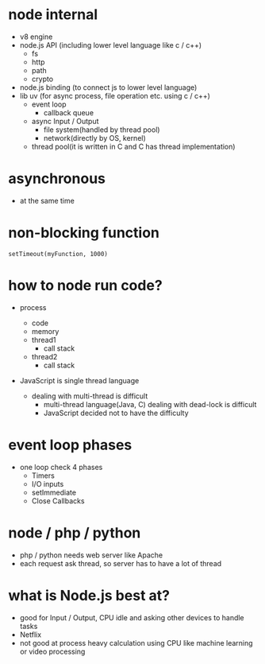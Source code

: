 # node internal

- v8 engine
- node.js API (including lower level language like c / c++)
  - fs
  - http
  - path
  - crypto
- node.js binding (to connect js to lower level language)
- lib uv (for async process, file operation etc. using c / c++)
  - event loop
    - callback queue
  - async Input / Output
    - file system(handled by thread pool)
    - network(directly by OS, kernel)
  - thread pool(it is written in C and C has thread implementation)

# asynchronous

- at the same time

# non-blocking function

```
setTimeout(myFunction, 1000)
```

# how to node run code?

- process

  - code
  - memory
  - thread1
    - call stack
  - thread2
    - call stack

- JavaScript is single thread language
  - dealing with multi-thread is difficult
    - multi-thread language(Java, C) dealing with dead-lock is difficult
    - JavaScript decided not to have the difficulty

# event loop phases

- one loop check 4 phases
  - Timers
  - I/O inputs
  - setImmediate
  - Close Callbacks

# node / php / python

- php / python needs web server like Apache
- each request ask thread, so server has to have a lot of thread

# what is Node.js best at?

- good for Input / Output, CPU idle and asking other devices to handle tasks
- Netflix
- not good at process heavy calculation using CPU like machine learning or video processing
